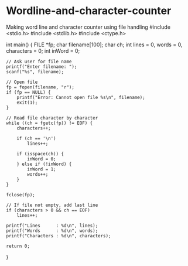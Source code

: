 # Wordline-and-character-counter
Making word line and character counter using file handling
#include <stdio.h>
#include <stdlib.h>
#include <ctype.h>

int main() {
    FILE *fp;
    char filename[100];
    char ch;
    int lines = 0, words = 0, characters = 0;
    int inWord = 0;

    // Ask user for file name
    printf("Enter filename: ");
    scanf("%s", filename);

    // Open file
    fp = fopen(filename, "r");
    if (fp == NULL) {
        printf("Error: Cannot open file %s\n", filename);
        exit(1);
    }

    // Read file character by character
    while ((ch = fgetc(fp)) != EOF) {
        characters++;

        if (ch == '\n')
            lines++;

        if (isspace(ch)) {
            inWord = 0;
        } else if (!inWord) {
            inWord = 1;
            words++;
        }
    }

    fclose(fp);

    // If file not empty, add last line
    if (characters > 0 && ch == EOF)
        lines++;

    printf("Lines      : %d\n", lines);
    printf("Words      : %d\n", words);
    printf("Characters : %d\n", characters);

    return 0;
}
